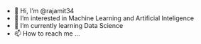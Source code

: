 - 👋 Hi, I’m @rajamit34
- 👀 I’m interested in Machine Learning and Artificial Inteligence
- 🌱 I’m currently learning Data Science
- 📫 How to reach me ...

<!---
rajamit34/rajamit34 is a ✨ special ✨ repository because its `README.md` (this file) appears on your GitHub profile.
You can click the Preview link to take a look at your changes.
--->
